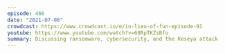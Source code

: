 ```yaml
---
episode: 466
date: "2021-07-08"
crowdcast: https://www.crowdcast.io/e/in-lieu-of-fun-episode-91
youtube: https://www.youtube.com/watch?v=68RpTKZsBfo
summary: Discussing ransomware, cybersecurity, and the Keseya attack
---
```

